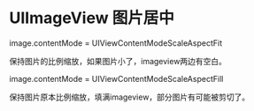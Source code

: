 # UIImageView 图片居中

image.contentMode = UIViewContentModeScaleAspectFit

保持图片的比例缩放，如果图片小了，imageview两边有空白。

image.contentMode = UIViewContentModeScaleAspectFill

保持图片原本比例缩放，填满imageview，部分图片有可能被剪切了。
